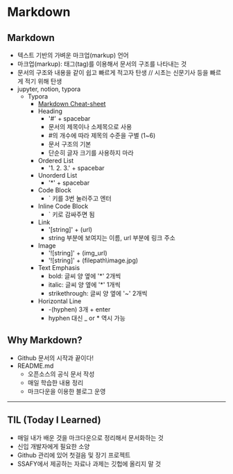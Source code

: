 # Markdown

## Markdown

- 텍스트 기반의 가벼운 마크업(markup) 언어
- 마크업(markup): 태그(tag)를 이용해서 문서의 구조를 나타내는 것
- 문서의 구조와 내용을 같이 쉽고 빠르게 적고자 탄생 // 시초는 신문기사 등을 빠르게 적기 위해 탄생
- jupyter, notion, typora
    - Typora
        - [Markdown Cheat-sheet](https://www.markdownguide.org/cheat-sheet)
        - Heading
            - '#' + spacebar
            - 문서의 제목이나 소제목으로 사용
            - #의 개수에 따라 제목의 수준을 구별 (1~6)
            - 문서 구조의 기본
            - 단순히 글자 크기를 사용하지 마라
        - Ordered List
            - '1. 2. 3.' + spacebar
        - Unorderd List
            - '*' + spacebar
        - Code Block
            - ` 키를 3번 눌러주고 엔터
        - Inline Code Block
            - ` 키로 감싸주면 됨
        - Link
            - '[string]' + (url)
            - string 부분에 보여지는 이름, url 부분에 링크 주소
        - Image
            - '![string]' + (img_url)
            - '![string]' + (filepath\image.jpg)
        - Text Emphasis
            - bold: 글씨 양 옆에 '*' 2개씩
            - italic: 글씨 양 옆에 '*' 1개씩
            - strikethrough: 글씨 양 옆에 '~' 2개씩
        - Horizontal Line
            - -(hyphen) 3개 + enter
            - hyphen 대신 _ or * 역시 가능

## Why Markdown?

- Github 문서의 시작과 끝이다!
- README.md
    - 오픈소스의 공식 문서 작성
    - 매일 학습한 내용 정리
    - 마크다운을 이용한 블로그 운영

---

## TIL (Today I Learned)

- 매일 내가 배운 것을 마크다운으로 정리해서 문서화하는 것
- 신입 개발자에게 필요한 소양
- Github 관리에 있어 첫걸음 및 장기 프로젝트
- SSAFY에서 제공하는 자료나 과제는 깃헙에 올리지 말 것